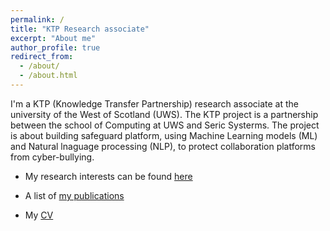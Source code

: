 ```yaml
---
permalink: /
title: "KTP Research associate"
excerpt: "About me"
author_profile: true
redirect_from:
  - /about/
  - /about.html
---
```

I'm a KTP (Knowledge Transfer Partnership) research associate at the university of the West of Scotland (UWS).
The KTP project is a partnership between the school of Computing at UWS and Seric Systerms. The project is about building safeguard platform,
using Machine Learning models (ML) and Natural lnaguage processing (NLP), to protect collaboration platforms from cyber-bullying.

* My research interests can be found [here](research.md)

* A list of [my publications](publications.md)

* My [CV](cv.md)
